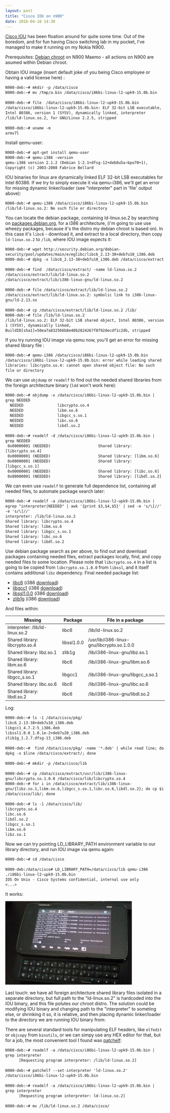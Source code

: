 ```yaml
---
layout: post
title: "Cisco IOU on n900"
date: 2016-04-10 14:30
---
```


[Cisco IOU](http://evilrouters.net/2011/01/18/cisco-iou-faq/) has been floation around for quite some time.
Out of the boredom, and for fun having Cisco switching lab in my pocket, I've managed to make it running on my Nokia N900.

Prerequisites: [Debian chroot](https://github.com/u0d7i/n9h/tree/master/debian-chroot) on N900 Maemo - all
actions on N900 are asumed within Debian chroot.

Obtain IOU image (insert default joke of you being Cisco employee or having a valid license here) :

~~~
N900-deb:~# mkdir -p /data/cisco
N900-deb:~# mv /tmp/a.bin /data/cisco/i86bi-linux-l2-upk9-15.0b.bin

N900-deb:~# file  /data/cisco/i86bi-linux-l2-upk9-15.0b.bin
/data/cisco/i86bi-linux-l2-upk9-15.0b.bin: ELF 32-bit LSB executable, Intel 80386, version 1 (SYSV), dynamically linked, interpreter /lib/ld-linux.so.2, for GNU/Linux 2.2.5, stripped

N900-deb:~# uname -m
armv7l
~~~

Install qemu-user:

~~~
N900-deb:~# apt-get install qemu-user
N900-deb:~# qemu-i386 -version
qemu-i386 version 2.1.2 (Debian 1:2.1+dfsg-12+deb8u5a~bpo70+1), Copyright (c) 2003-2008 Fabrice Bellard
~~~

IOU binaries for linux are dynamically linked ELF 32-bit LSB executables for Intel 80386. If we try to simply execute it
via qemu-i386, we'll get an error for missing dynamic linker/loader (see "interpreter" part in 'file' output above):

~~~
N900-deb:~# qemu-i386 /data/cisco/i86bi-linux-l2-upk9-15.0b.bin 
/lib/ld-linux.so.2: No such file or directory
~~~

You can locate the debian package, containing ld-linux.so.2 by searching on [packages.debian.org](https://www.debian.org/distrib/packages#search_contents),
for a i386 architecture, (i'm going to use use wheezy packages, because it's the distro my debian chroot is based on). In this case
it's `libc6` - download it, and extract to a local directory, then copy `ld-linux.so.2` to `/lib`, where IOU image expects it:

~~~
N900-deb:~# wget http://security.debian.org/debian-security/pool/updates/main/e/eglibc/libc6_2.13-38+deb7u10_i386.deb
N900-deb:~# dpkg -x libc6_2.13-38+deb7u10_i386.deb /data/cisco/extract

N900-deb:~# find  /data/cisco/extract/ -name ld-linux.so.2
/data/cisco/extract/lib/ld-linux.so.2
/data/cisco/extract/lib/i386-linux-gnu/ld-linux.so.2

N900-deb:~# file /data/cisco/extract/lib/ld-linux.so.2
/data/cisco/extract/lib/ld-linux.so.2: symbolic link to i386-linux-gnu/ld-2.13.so

N900-deb:~# cp /data/cisco/extract/lib/ld-linux.so.2 /lib/
N900-deb:~# file /lib/ld-linux.so.2
/lib/ld-linux.so.2: ELF 32-bit LSB shared object, Intel 80386, version 1 (SYSV), dynamically linked, BuildID[sha1]=50ea7a832566b8e48b2824267f8f92decdf1c2db, stripped
~~~

If you try running IOU image via qemu now, you'll get an error for missing shared library file :

~~~
N900-deb:~# qemu-i386 /data/cisco/i86bi-linux-l2-upk9-15.0b.bin 
/data/cisco/i86bi-linux-l2-upk9-15.0b.bin: error while loading shared libraries: libcrypto.so.4: cannot open shared object file: No such file or directory
~~~

We can use `objdump` or `readelf` to find out the needed shared libraries from the foreign architecture binary (`ldd` won't work here):

~~~
N900-deb:~# objdump -x /data/cisco/i86bi-linux-l2-upk9-15.0b.bin | grep NEEDED
  NEEDED               libcrypto.so.4
  NEEDED               libm.so.6
  NEEDED               libgcc_s.so.1
  NEEDED               libc.so.6
  NEEDED               libdl.so.2

N900-deb:~# readelf -d /data/cisco/i86bi-linux-l2-upk9-15.0b.bin | grep NEEDED
 0x00000001 (NEEDED)                     Shared library: [libcrypto.so.4]
 0x00000001 (NEEDED)                     Shared library: [libm.so.6]
 0x00000001 (NEEDED)                     Shared library: [libgcc_s.so.1]
 0x00000001 (NEEDED)                     Shared library: [libc.so.6]
 0x00000001 (NEEDED)                     Shared library: [libdl.so.2]
~~~

We can even use `readelf` to generate full dependence list, containing all needed files, to automate
package search later:

~~~
N900-deb:~# readelf -a /data/cisco/i86bi-linux-l2-upk9-15.0b.bin | egrep "interpreter|NEEDED" | awk '{print $3,$4,$5}' | sed -e 's/\[//' -e 's/\]//'
interpreter: /lib/ld-linux.so.2 
Shared library: libcrypto.so.4
Shared library: libm.so.6
Shared library: libgcc_s.so.1
Shared library: libc.so.6
Shared library: libdl.so.2
~~~

Use debian package search as per above, to find out and download packages containing needed files, extract packages locally, find, and
copy needed files to some location. Please note that `libcrypto.so.4` in a list is going to be copied from `libcrypto.so.1.0.0` from `libssl`,
and it itself contains additional `libz` dependency. Final needed package list:

* [libc6](https://packages.debian.org/wheezy/libc6) (i386 [download](http://security.debian.org/debian-security/pool/updates/main/e/eglibc/libc6_2.13-38+deb7u10_i386.deb))
* [libgcc1](https://packages.debian.org/wheezy/libgcc1) (i386 [download](http://ftp.de.debian.org/debian/pool/main/g/gcc-4.7/libgcc1_4.7.2-5_i386.deb))
* [libssl1.0.0](https://packages.debian.org/wheezy/libssl1.0.0) (i386 [download](http://ftp.de.debian.org/debian/pool/main/o/openssl/libssl1.0.0_1.0.1e-2+deb7u20_i386.deb))
* [zlib1g](https://packages.debian.org/wheezy/zlib1g) (i386 [download](http://ftp.de.debian.org/debian/pool/main/z/zlib/zlib1g_1.2.7.dfsg-13_i386.deb))

And files within:

Missing | Package | File in a package
--- | --- | ---
interpreter: /lib/ld-linux.so.2 | libc6       | /lib/ld-linux.so.2
Shared library: libcrypto.so.4  | libssl1.0.0 | /usr/lib/i386-linux-gnu/libcrypto.so.1.0.0
Shared library: libz.so.1       | zlib1g      | /lib/i386-linux-gnu/libz.so.1
Shared library: libm.so.6       | libc6       | /lib/i386-linux-gnu/libm.so.6
Shared library: libgcc_s.so.1   | libgcc1     | /lib/i386-linux-gnu/libgcc_s.so.1
Shared library: libc.so.6       | libc6       | /lib/i386-linux-gnu/libc.so.6
Shared library: libdl.so.2      | libc6       | /lib/i386-linux-gnu/libdl.so.2

Log:

~~~
N900-deb:~# ls -1 /data/cisco/pkg/
libc6_2.13-38+deb7u10_i386.deb
libgcc1_4.7.2-5_i386.deb
libssl1.0.0_1.0.1e-2+deb7u20_i386.deb
zlib1g_1.2.7.dfsg-13_i386.deb

N900-deb:~#  find /data/cisco/pkg/ -name '*.deb' | while read line; do dpkg -x $line /data/cisco/extract/; done

N900-deb:~# mkdir -p /data/cisco/lib

N900-deb:~# cp /data/cisco/extract/usr/lib/i386-linux-gnu/libcrypto.so.1.0.0 /data/cisco/lib/libcrypto.so.4
N900-deb:~# for i in /data/cisco/extract/lib/i386-linux-gnu/{libz.so.1,libm.so.6,libgcc_s.so.1,libc.so.6,libdl.so.2}; do cp $i /data/cisco/lib/; done

N900-deb:~# ls -1 /data/cisco/lib/
libcrypto.so.4
libc.so.6
libdl.so.2
libgcc_s.so.1
libm.so.6
libz.so.1
~~~

Now we can try pointing LD_LIBRARY_PATH environment variable to our library directory, and run IOU image via qemu again:

~~~
N900-deb:~# cd /data/cisco

N900-deb:/data/cisco# LD_LIBRARY_PATH=/data/cisco/lib qemu-i386 ./i86bi-linux-l2-upk9-15.0b.bin
IOS On Unix - Cisco Systems confidential, internal use only
<...>
~~~

It works:
<p><a href="/img/iou01.png"><img src="/img/iou01.png" width="400"/></a></p>

Last touch: we have all foreign architecture shared library files isolated in a separate directory, but full path
to the "ld-linux.so.2" is hardcoded into the IOU binary, and this file polutes our chroot distro. The solution could be
modifying IOU binary and changing path to the "interpreter" to someting else, or shrinking it so, it is relative, and then
placing dynamic linker/loader to the directory we are running IOU binary from:

There are several standard tools for manipulating ELF headers, like `elfedit` or `objcopy` from `binutils`, or we can simpy
use any HEX editor for that, but for a job,
the most convenient tool I found was [patchelf](https://nixos.org/patchelf.html):

~~~
N900-deb:~# readelf -a /data/cisco/i86bi-linux-l2-upk9-15.0b.bin | grep interpreter
      [Requesting program interpreter: /lib/ld-linux.so.2]

N900-deb:~# patchelf --set-interpreter 'ld-linux.so.2' /data/cisco/i86bi-linux-l2-upk9-15.0b.bin

N900-deb:~# readelf -a /data/cisco/i86bi-linux-l2-upk9-15.0b.bin | grep interpreter
      [Requesting program interpreter: ld-linux.so.2]

N900-deb:~# mv /lib/ld-linux.so.2 /data/cisco/
~~~

